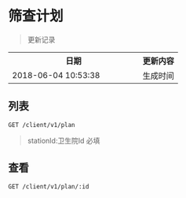 # 筛查计划

> 更新记录

<table>
    <tr>
        <th style="width:250px;">日期</th>
        <th>更新内容</th>
    </tr>
    <tr>
        <td>2018-06-04 10:53:38</td>
        <td>生成时间</td>
    </tr>
</table>


## 列表

```
GET /client/v1/plan
```
> stationId:卫生院Id 必填

## 查看

```
GET /client/v1/plan/:id
```

